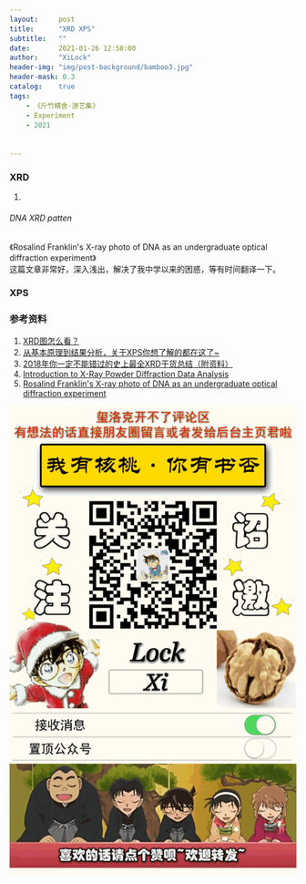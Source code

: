 ```yaml
---
layout:     post
title:      "XRD XPS"
subtitle:   ""
date:       2021-01-26 12:58:00
author:     "XiLock"
header-img: "img/post-background/bamboo3.jpg"
header-mask: 0.3
catalog:    true
tags:
    - 《斤竹精舍·游艺集》
    - Experiment
    - 2021


---
```


### XRD
1. []()

###### DNA XRD patten
《Rosalind Franklin's X-ray photo of DNA as an undergraduate optical diffraction experiment》  
这篇文章非常好，深入浅出，解决了我中学以来的困惑，等有时间翻译一下。

### XPS

### 参考资料
1. [XRD图怎么看？](https://www.zhihu.com/question/21048724)
1. [从基本原理到结果分析，关于XPS你想了解的都在这了~](http://www.sztspi.com/archives/29551.html)
1. [2018年你一定不能错过的史上最全XRD干货总结（附资料）](http://www.sztspi.com/archives/22920.html)
1. [Introduction to X-Ray Powder Diffraction Data Analysis](http://prism.mit.edu/xray/introduction%20to%20xrpd%20data%20analysis.pdf)
1. [Rosalind Franklin's X-ray photo of DNA as an undergraduate optical diffraction experiment](https://aapt.scitation.org/doi/10.1119/1.5020051)


![](/img/wc-tail.GIF)

